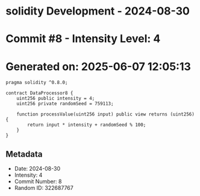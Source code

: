 ﻿# solidity Development - 2024-08-30
# Commit #8 - Intensity Level: 4
# Generated on: 2025-06-07 12:05:13
```solidity
pragma solidity ^0.8.0;

contract DataProcessor8 {
    uint256 public intensity = 4;
    uint256 private randomSeed = 759113;

    function processValue(uint256 input) public view returns (uint256) {
        return input * intensity + randomSeed % 100;
    }
}
```
## Metadata
- Date: 2024-08-30
- Intensity: 4
- Commit Number: 8
- Random ID: 322687767
